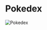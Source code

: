 # Pokedex

![Pokedex](https://user-images.githubusercontent.com/44144850/159348705-12bdeb56-abfe-47ce-9ae5-79adcb5b4282.png)
